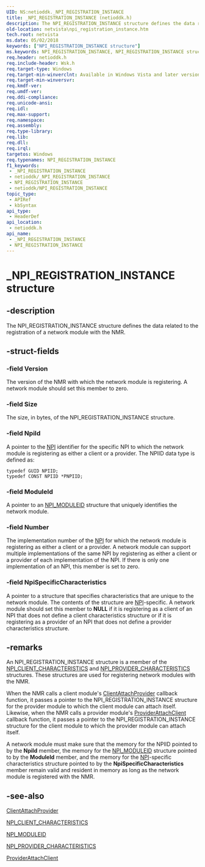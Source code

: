 ```yaml
---
UID: NS:netioddk._NPI_REGISTRATION_INSTANCE
title: _NPI_REGISTRATION_INSTANCE (netioddk.h)
description: The NPI_REGISTRATION_INSTANCE structure defines the data related to the registration of a network module with the NMR.
old-location: netvista\npi_registration_instance.htm
tech.root: netvista
ms.date: 05/02/2018
keywords: ["NPI_REGISTRATION_INSTANCE structure"]
ms.keywords: NPI_REGISTRATION_INSTANCE, NPI_REGISTRATION_INSTANCE structure [Network Drivers Starting with Windows Vista], PNPI_REGISTRATION_INSTANCE, PNPI_REGISTRATION_INSTANCE structure pointer [Network Drivers Starting with Windows Vista], _NPI_REGISTRATION_INSTANCE, netioddk/NPI_REGISTRATION_INSTANCE, netioddk/PNPI_REGISTRATION_INSTANCE, netvista.npi_registration_instance, nmrref_a31a8531-bab8-47d5-b79e-a239dcde475f.xml
req.header: netioddk.h
req.include-header: Wsk.h
req.target-type: Windows
req.target-min-winverclnt: Available in Windows Vista and later versions of the Windows operating   systems.
req.target-min-winversvr: 
req.kmdf-ver: 
req.umdf-ver: 
req.ddi-compliance: 
req.unicode-ansi: 
req.idl: 
req.max-support: 
req.namespace: 
req.assembly: 
req.type-library: 
req.lib: 
req.dll: 
req.irql: 
targetos: Windows
req.typenames: NPI_REGISTRATION_INSTANCE
f1_keywords:
 - _NPI_REGISTRATION_INSTANCE
 - netioddk/_NPI_REGISTRATION_INSTANCE
 - NPI_REGISTRATION_INSTANCE
 - netioddk/NPI_REGISTRATION_INSTANCE
topic_type:
 - APIRef
 - kbSyntax
api_type:
 - HeaderDef
api_location:
 - netioddk.h
api_name:
 - _NPI_REGISTRATION_INSTANCE
 - NPI_REGISTRATION_INSTANCE
---
```


# _NPI_REGISTRATION_INSTANCE structure


## -description

The NPI_REGISTRATION_INSTANCE structure defines the data related to the registration of a network
  module with the NMR.

## -struct-fields

### -field Version

The version of the NMR with which the network module is registering. A network module should set
     this member to zero.

### -field Size

The size, in bytes, of the NPI_REGISTRATION_INSTANCE structure.

### -field NpiId

A pointer to the 
     <a href="/windows-hardware/drivers/network/network-programming-interface">NPI</a> identifier for the specific 
     NPI to which the network module
     is registering as either a client or a provider. The NPIID data type is defined as:
     


```
typedef GUID NPIID;
typedef CONST NPIID *PNPIID;
```

### -field ModuleId

A pointer to an 
     <a href="/previous-versions/windows/hardware/drivers/ff568813(v=vs.85)">NPI_MODULEID</a> structure that uniquely
     identifies the network module.

### -field Number

The implementation number of the 
     <a href="/windows-hardware/drivers/network/network-programming-interface">NPI</a> for which the network module
     is registering as either a client or a provider. A network module can support multiple implementations
     of the same 
     NPI by registering as either a
     client or a provider of each implementation of the 
     NPI. If there is only one
     implementation of an 
     NPI, this member is set to
     zero.


 




### -field NpiSpecificCharacteristics

A pointer to a structure that specifies characteristics that are unique to the network module. The
     contents of the structure are 
     <a href="/windows-hardware/drivers/network/network-programming-interface">NPI</a>-specific. A network module
     should set this member to <b>NULL</b> if it is registering as a client of an NPI that does not define a client
     characteristics structure or if it is registering as a provider of an NPI that does not define a
     provider characteristics structure.

## -remarks

An NPI_REGISTRATION_INSTANCE structure is a member of the 
    <a href="/windows-hardware/drivers/ddi/netioddk/ns-netioddk-_npi_client_characteristics">NPI_CLIENT_CHARACTERISTICS</a> and 
    <a href="/windows-hardware/drivers/ddi/netioddk/ns-netioddk-_npi_provider_characteristics">
    NPI_PROVIDER_CHARACTERISTICS</a> structures. These structures are used for registering network modules
    with the NMR.

When the NMR calls a client module's 
    <a href="/windows-hardware/drivers/ddi/netioddk/nc-netioddk-npi_client_attach_provider_fn">ClientAttachProvider</a> callback
    function, it passes a pointer to the NPI_REGISTRATION_INSTANCE structure for the provider module to which
    the client module can attach itself. Likewise, when the NMR calls a provider module's 
    <a href="/windows-hardware/drivers/ddi/netioddk/nc-netioddk-npi_provider_attach_client_fn">ProviderAttachClient</a> callback
    function, it passes a pointer to the NPI_REGISTRATION_INSTANCE structure for the client module to which
    the provider module can attach itself.

A network module must make sure that the memory for the NPIID pointed to by the 
    <b>NpiId</b> member, the memory for the 
    <a href="/previous-versions/windows/hardware/drivers/ff568813(v=vs.85)">NPI_MODULEID</a> structure pointed to by the 
    <b>ModuleId</b> member, and the memory for the 
    <a href="/windows-hardware/drivers/network/network-programming-interface">NPI</a>-specific characteristics
    structure pointed to by the 
    <b>NpiSpecificCharacteristics</b> member remain valid and resident in memory as long as the network module
    is registered with the NMR.

## -see-also

<a href="/windows-hardware/drivers/ddi/netioddk/nc-netioddk-npi_client_attach_provider_fn">ClientAttachProvider</a>



<a href="/windows-hardware/drivers/ddi/netioddk/ns-netioddk-_npi_client_characteristics">NPI_CLIENT_CHARACTERISTICS</a>



<a href="/previous-versions/windows/hardware/drivers/ff568813(v=vs.85)">NPI_MODULEID</a>



<a href="/windows-hardware/drivers/ddi/netioddk/ns-netioddk-_npi_provider_characteristics">NPI_PROVIDER_CHARACTERISTICS</a>



<a href="/windows-hardware/drivers/ddi/netioddk/nc-netioddk-npi_provider_attach_client_fn">ProviderAttachClient</a>


